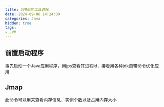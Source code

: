 ```yaml
---
title: JVM调优工具详解
date: 2024-09-06 14:24:00
categories: Java
hidden: true
tags:
- JVM
---
```


## 前置启动程序
事先启动一个Java应用程序，用jps查看其进程id，接着用各种jdk自带命令优化应用

## Jmap
此命令可以用来查看内存信息，实例个数以及占用内存大小
